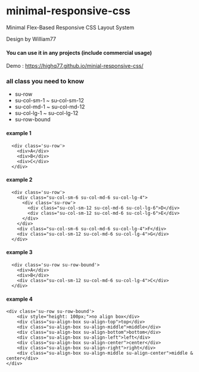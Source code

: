 # minimal-responsive-css
Minimal Flex-Based Responsive CSS Layout System

Design by William77
#### You can use it in any projects (include commercial usage)

Demo : https://highq77.github.io/minial-responsive-css/
 

### all class you need to know
 * su-row
 * su-col-sm-1 ~ su-col-sm-12
 * su-col-md-1 ~ su-col-md-12
 * su-col-lg-1 ~ su-col-lg-12
 * su-row-bound

#### example 1

```
  <div class='su-row'>
    <div>A</div>
    <div>B</div>
    <div>C</div>
  </div>
```

#### example 2

```
  <div class='su-row'>
    <div class="su-col-sm-6 su-col-md-6 su-col-lg-4">
      <div class='su-row'>
        <div class="su-col-sm-12 su-col-md-6 su-col-lg-6">D</div>
        <div class="su-col-sm-12 su-col-md-6 su-col-lg-6">E</div>
      </div>
    </div>
    <div class="su-col-sm-6 su-col-md-6 su-col-lg-4">F</div>
    <div class="su-col-sm-12 su-col-md-6 su-col-lg-4">G</div>
  </div>
```

#### example 3

```
  <div class='su-row su-row-bound'>
    <div>A</div>
    <div>B</div>
    <div class="su-col-sm-12 su-col-md-6 su-col-lg-4">C</div>
  </div> 
```

#### example 4

```
<div class='su-row su-row-bound'>
    <div style="height: 100px;">no align box</div>
    <div class="su-align-box su-align-top">top</div>
    <div class="su-align-box su-align-middle">middle</div>
    <div class="su-align-box su-align-bottom">bottom</div>
    <div class="su-align-box su-align-left">left</div>
    <div class="su-align-box su-align-center">center</div>
    <div class="su-align-box su-align-right">right</div>
    <div class="su-align-box su-align-middle su-align-center">middle & center</div>
</div>
```